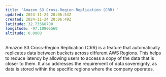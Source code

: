 ```yaml
---
title: 'Amazon S3 Cross-Region Replication (CRR) '
updated: 2024-11-24 20:06:53Z
created: 2024-11-24 20:06:49Z
latitude: 32.73568700
longitude: -97.10806560
altitude: 0.0000
---
```


Amazon S3 Cross-Region Replication (CRR) is a feature that automatically replicates data between buckets across different AWS Regions. This helps to reduce latency by allowing users to access a copy of the data that is closer to them. It also addresses the requirement of data sovereignty, as data is stored within the specific regions where the company operates.